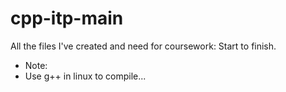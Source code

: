 # cpp-itp-main
All the files I've created and need for coursework:
Start to finish.

* Note:
* Use g++ in linux to compile...
